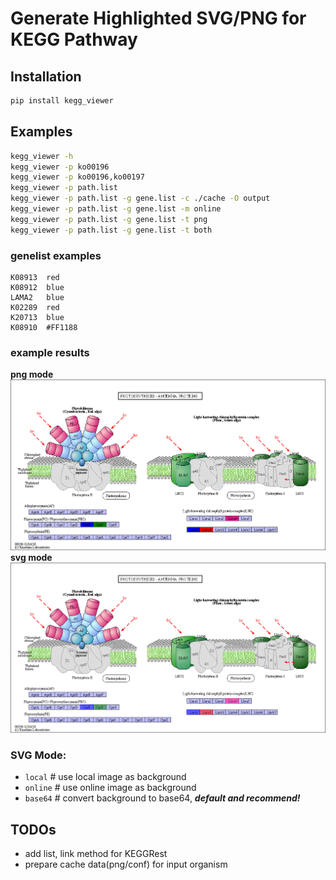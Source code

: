 # Generate Highlighted SVG/PNG for KEGG Pathway

## Installation
```bash
pip install kegg_viewer
```


## Examples
```bash
kegg_viewer -h
kegg_viewer -p ko00196
kegg_viewer -p ko00196,ko00197
kegg_viewer -p path.list
kegg_viewer -p path.list -g gene.list -c ./cache -O output
kegg_viewer -p path.list -g gene.list -m online
kegg_viewer -p path.list -g gene.list -t png
kegg_viewer -p path.list -g gene.list -t both
```

### genelist examples
```
K08913	red
K08912	blue
LAMA2	blue
K02289	red
K20713	blue
K08910	#FF1188
```

### example results
**png mode**
![png](examples/ko00196.png)
**svg mode**
![svg](examples/ko00196.svg)

### SVG Mode:
- `local`    # use local image as background
- `online`   # use online image as background
- `base64`   # convert background to base64, ***default and recommend!***

## TODOs
- add list, link method for KEGGRest
- prepare cache data(png/conf) for input organism